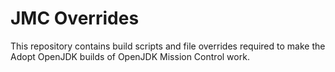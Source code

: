 # JMC Overrides
This repository contains build scripts and file overrides required to make the Adopt OpenJDK builds of OpenJDK Mission Control work.